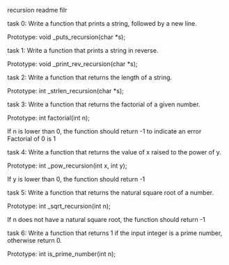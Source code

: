 recursion readme filr

task 0:
Write a function that prints a string, followed by a new line.

Prototype: void _puts_recursion(char *s);

task 1:
Write a function that prints a string in reverse.

Prototype: void _print_rev_recursion(char *s);

task 2:
Write a function that returns the length of a string.

Prototype: int _strlen_recursion(char *s);

task 3:
Write a function that returns the factorial of a given number.

Prototype: int factorial(int n);

If n is lower than 0, the function should return -1 to indicate an error
Factorial of 0 is 1

task 4:
Write a function that returns the value of x raised to the power of y.

Prototype: int _pow_recursion(int x, int y);

If y is lower than 0, the function should return -1

task 5:
Write a function that returns the natural square root of a number.

Prototype: int _sqrt_recursion(int n);

If n does not have a natural square root, the function should return -1

task 6:
Write a function that returns 1 if the input integer is a prime number, otherwise return 0.

Prototype: int is_prime_number(int n);
